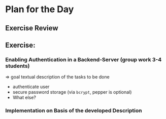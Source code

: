 # Plan for the Day

## Exercise Review

## Exercise:
### Enabling Authentication in a Backend-Server (group work 3-4 students)
  => goal textual description of the tasks to be done
  - authenticate user
  - secure password storage (via `bcrypt`, pepper is optional)
  - What else?

### Implementation on Basis of the developed Description
